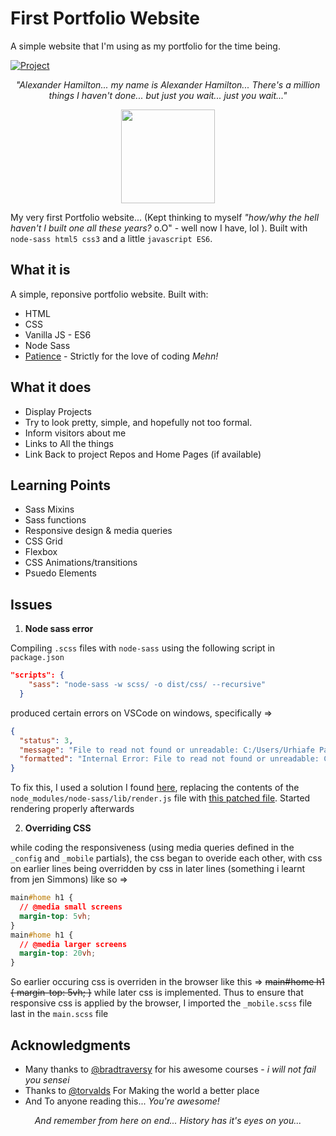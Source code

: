 # First Portfolio Website

A simple website that I'm using as my portfolio for the time being.

[![Project](https://img.shields.io/badge/Project-Portfolio-orange.svg)](https://bankole2000.github.io/githubfinder)

_<p align="center">"Alexander Hamilton... my name is Alexander Hamilton... There's a million things I haven't done... but just you wait... just you wait..."</p>_

<div align="center" style="text-align:center; margin:auto;">
<img align="center" src="https://i.imgur.com/VAy4MSS.png" width="150"/>
</div>

My very first Portfolio website... (Kept thinking to myself _"how/why the hell haven't I built one all these years?_ o.O" - well now I have, lol ). Built with `node-sass html5 css3` and a little `javascript ES6`.

## What it is

A simple, reponsive portfolio website. Built with:

- HTML
- CSS
- Vanilla JS - ES6
- Node Sass
- [Patience](https://www.wikihow.com/Love-Programming) - Strictly for the love of coding _Mehn!_

## What it does

- Display Projects
- Try to look pretty, simple, and hopefully not too formal.
- Inform visitors about me
- Links to All the things
- Link Back to project Repos and Home Pages (if available)

## Learning Points

- Sass Mixins
- Sass functions
- Responsive design & media queries
- CSS Grid
- Flexbox
- CSS Animations/transitions
- Psuedo Elements

## Issues

1. **Node sass error**

Compiling `.scss` files with `node-sass` using the following script in `package.json`

```json
"scripts": {
    "sass": "node-sass -w scss/ -o dist/css/ --recursive"
  }
```

produced certain errors on VSCode on windows, specifically =>

```json
{
  "status": 3,
  "message": "File to read not found or unreadable: C:/Users/Urhiafe Patience/projects/portfolio/scss/main.scss",
  "formatted": "Internal Error: File to read not found or unreadable: C:/Users/Urhiafe Patience/projects/portfolio/scss/main.scss\n"
}
```

To fix this, I used a solution I found [here](https://github.com/michaelwayman/node-sass-chokidar/issues/22), replacing the contents of the `node_modules/node-sass/lib/render.js` file with [this patched file](https://github.com/marcosbozzani/node-sass/blob/bug-vscode-watch/lib/render.js). Started rendering properly afterwards

2. **Overriding CSS**

while coding the responsiveness (using media queries defined in the `_config` and `_mobile` partials), the css began to overide each other, with css on earlier lines being overridden by css in later lines (something i learnt from jen Simmons) like so =>

```css
main#home h1 {
  // @media small screens
  margin-top: 5vh;
}
main#home h1 {
  // @media larger screens
  margin-top: 20vh;
}
```

So earlier occuring css is overriden in the browser like this =>
~~main#home h1 {
margin-top: 5vh;
}~~ while later css is implemented. Thus to ensure that responsive css is applied by the browser, I imported the `_mobile.scss` file last in the `main.scss` file

## Acknowledgments

- Many thanks to [@bradtraversy](https://github.com/bradtraversy) for his awesome courses - _i will not fail you sensei_
- Thanks to [@torvalds](https://github.com/torvalds) For Making the world a better place
- And To anyone reading this... _You're awesome!_

_<p align="center">And remember from here on end... History has it's eyes on you...</p>_
